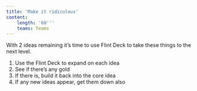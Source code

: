 ```yaml
---
title: 'Make it ridiculous'
content:
    length: '60'''
    teams: Teams
---
```


With 2 ideas remaining it’s time to use Flint Deck to take these things to the next level.

1. Use the Flint Deck to expand on each idea
2. See if there’s any gold
3. If there is, build it back into the core idea
4. If any new ideas appear, get them down also
